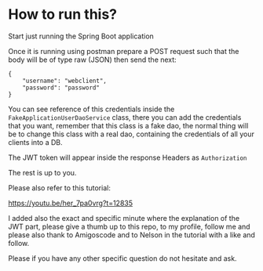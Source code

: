 # How to run this?
Start just running the Spring Boot application

Once it is running using postman prepare a POST request such that the body will be of type raw (JSON) then send the next:

```
{
    "username": "webclient",
    "password": "password"
}
```

You can see reference of this credentials inside the `FakeApplicationUserDaoService` class, there you can add the
credentials that you want, remember that this class is a fake dao, the normal thing will be to change this class with a
real dao, containing the credentials of all your clients into a DB.

The JWT token will appear inside the response Headers as `Authorization`

The rest is up to you.

Please also refer to this tutorial:

https://youtu.be/her_7pa0vrg?t=12835

I added also the exact and specific minute where the explanation of the JWT part, please give a thumb up to this repo, 
to my profile, follow me and please also thank to Amigoscode and to Nelson in the tutorial with a like and follow.

Please if you have any other specific question do not hesitate and ask.